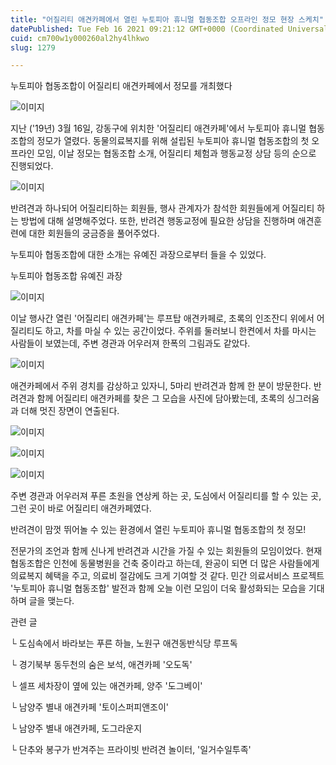 ```yaml
---
title: "어질리티 애견카페에서 열린 누토피아 휴니멀 협동조합 오프라인 정모 현장 스케치"
datePublished: Tue Feb 16 2021 09:21:12 GMT+0000 (Coordinated Universal Time)
cuid: cm700w1y000260al2hy4lhkwo
slug: 1279

---
```



누토피아 협동조합이 어질리티 애견카페에서 정모를 개최했다

![이미지](https://cdn.hashnode.com/res/hashnode/image/upload/v1739250566344/788ae04f-1777-4988-89ac-1c8cd7bdb6fe.jpeg)

지난 ('19년) 3월 16일, 강동구에 위치한 '어질리티 애견카페'에서 누토피아 휴니멀 협동조합의 정모가 열렸다. 동물의료복지를 위해 설립된 누토피아 휴니멀 협동조합의 첫 오프라인 모임, 이날 정모는 협동조합 소개, 어질리티 체험과 행동교정 상담 등의 순으로 진행되었다.

![이미지](https://cdn.hashnode.com/res/hashnode/image/upload/v1739250568341/de00bde4-01b4-4ae2-9c4f-117339fdae95.jpeg)

반려견과 하나되어 어질리티하는 회원들, 행사 관계자가 참석한 회원들에게 어질리티 하는 방법에 대해 설명해주었다. 또한, 반려견 행동교정에 필요한 상담을 진행하며 애견훈련에 대한 회원들의 궁금증을 풀어주었다.

누토피아 협동조합에 대한 소개는 유예진 과장으로부터 들을 수 있었다.

누토피아 협동조합 유예진 과장

![이미지](https://cdn.hashnode.com/res/hashnode/image/upload/v1739250570596/3e7d0ff1-1842-4cc5-8b56-7a4e76e04c94.jpeg)

이날 행사간 열린 '어질리티 애견카페'는 루프탑 애견카페로, 초록의 인조잔디 위에서 어질리티도 하고, 차를 마실 수 있는 공간이었다. 주위를 둘러보니 한켠에서 차를 마시는 사람들이 보였는데, 주변 경관과 어우러져 한폭의 그림과도 같았다.

![이미지](https://cdn.hashnode.com/res/hashnode/image/upload/v1739250573110/78c078be-179c-4dcc-9ebf-6fc027ea59d3.jpeg)

애견카페에서 주위 경치를 감상하고 있자니, 5마리 반려견과 함께 한 분이 방문한다. 반려견과 함께 어질리티 애견카페를 찾은 그 모습을 사진에 담아봤는데, 초록의 싱그러움과 더해 멋진 장면이 연출된다.

![이미지](https://cdn.hashnode.com/res/hashnode/image/upload/v1739250575760/efcc0daa-e883-4a3f-8908-f522de9c967a.jpeg)

![이미지](https://cdn.hashnode.com/res/hashnode/image/upload/v1739250578093/5201bdd8-94cc-4132-828a-d91e5dc3353e.jpeg)

![이미지](https://cdn.hashnode.com/res/hashnode/image/upload/v1739250580368/52ab43b4-1faf-42f0-9ec2-cb369b65e686.jpeg)

주변 경관과 어우러져 푸른 초원을 연상케 하는 곳, 도심에서 어질리티를 할 수 있는 곳, 그런 곳이 바로 어질리티 애견카페였다.

반려견이 맘껏 뛰어놀 수 있는 환경에서 열린 누토피아 휴니멀 협동조합의 첫 정모!

전문가의 조언과 함께 신나게 반려견과 시간을 가질 수 있는 회원들의 모임이었다. 현재 협동조합은 인천에 동물병원을 건축 중이라고 하는데, 완공이 되면 더 많은 사람들에게 의료복지 혜택을 주고, 의료비 절감에도 크게 기여할 것 같다. 민간 의료서비스 프로젝트 '누토피아 휴니멀 협동조합' 발전과 함께 오늘 이런 모임이 더욱 활성화되는 모습을 기대하며 글을 맺는다.

관련 글

└ 도심속에서 바라보는 푸른 하늘, 노원구 애견동반식당 루프독

└ 경기북부 동두천의 숨은 보석, 애견카페 '오도독'

└ 셀프 세차장이 옆에 있는 애견카페, 양주 '도그베이'

└ 남양주 별내 애견카페 '토이스퍼피앤조이'

└ 남양주 별내 애견카페, 도그라운지

└ 단추와 봉구가 반겨주는 프라이빗 반려견 놀이터, '일거수일투족'